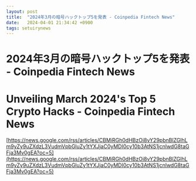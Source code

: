 ```yaml
---
layout: post
title:  "2024年3月の暗号ハックトップ5を発表 - Coinpedia Fintech News"
date:   2024-04-01 21:34:42 +0900
tags: setuirynews 
---
```


# 2024年3月の暗号ハックトップ5を発表 - Coinpedia Fintech News



# Unveiling March 2024's Top 5 Crypto Hacks - Coinpedia Fintech News

[https://news.google.com/rss/articles/CBMiRGh0dHBzOi8vY29pbnBlZGlhLm9yZy9uZXdzL3VudmVpbGluZy1tYXJjaC0yMDI0cy10b3AtNS1jcnlwdG8taGFja3Mv0gEA?oc=5](https://news.google.com/rss/articles/CBMiRGh0dHBzOi8vY29pbnBlZGlhLm9yZy9uZXdzL3VudmVpbGluZy1tYXJjaC0yMDI0cy10b3AtNS1jcnlwdG8taGFja3Mv0gEA?oc=5)


